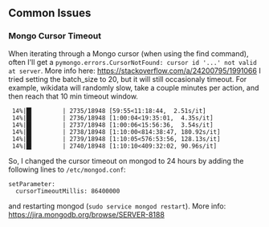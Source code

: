 ## Common Issues
### Mongo Cursor Timeout
When iterating through a Mongo cursor (when using the find command), often I'll get a ```pymongo.errors.CursorNotFound: cursor id '...' not valid at server```. More info here: https://stackoverflow.com/a/24200795/1991066
I tried setting the batch_size to 20, but it will still occasionaly timeout. For example, wikidata will randomly slow, take a couple minutes per action, and then reach that 10 min timeout window.
```
 14%|█▍        | 2735/18948 [59:55<11:18:44,  2.51s/it]
 14%|█▍        | 2736/18948 [1:00:04<19:35:01,  4.35s/it]
 14%|█▍        | 2737/18948 [1:00:06<15:56:36,  3.54s/it]
 14%|█▍        | 2738/18948 [1:10:00<814:38:47, 180.92s/it]
 14%|█▍        | 2739/18948 [1:10:05<576:53:56, 128.13s/it]
 14%|█▍        | 2740/18948 [1:10:10<409:32:02, 90.96s/it]
 ```

So, I changed the cursor timeout on mongod to 24 hours by adding the following lines to ```/etc/mongod.conf```:
```
setParameter:
  cursorTimeoutMillis: 86400000
```
and restarting mongod (```sudo service mongod restart```).
More info: https://jira.mongodb.org/browse/SERVER-8188